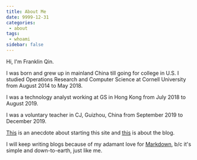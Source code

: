 ```yaml
---
title: About Me
date: 9999-12-31
categories:
 - about
tags:
 - whoami
sidebar: false
---
```


Hi, I'm Franklin Qin.

<!-- more -->

I was born and grew up in mainland China till going for college in U.S. I studied Operations Research and Computer Science at Cornell University from August 2014 to May 2018.

I was a technology analyst working at GS in Hong Kong from July 2018 to August 2019.

I was a voluntary teacher in CJ, Guizhou, China from September 2019 to December 2019.

[This](youth) is an anecdote about starting this site and [this](about_this_blog) is about the blog.

I will keep writing blogs because of my adamant love for [Markdown](https://daringfireball.net/projects/markdown/syntax), b/c it's simple and down-to-earth, just like me.
